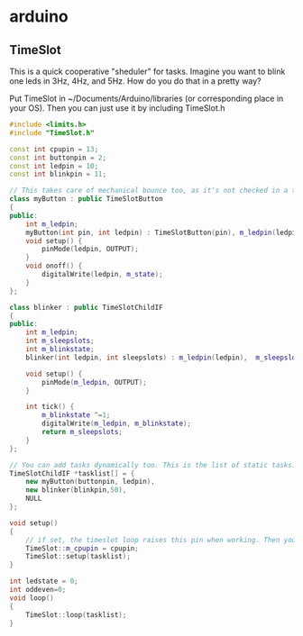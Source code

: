 # arduino


## TimeSlot

This is a quick cooperative "sheduler" for tasks. Imagine you want to blink one leds in 3Hz, 4Hz, and 5Hz. How do you do that in a pretty way?

Put TimeSlot in ~/Documents/Arduino/libraries (or corresponding place in your OS). Then you can just use it by including TimeSlot.h

```c++
#include <limits.h>
#include "TimeSlot.h"

const int cpupin = 13;
const int buttonpin = 2;
const int ledpin = 10;
const int blinkpin = 11;

// This takes care of mechanical bounce too, as it's not checked in a tight loop.
class myButton : public TimeSlotButton
{
public:
    int m_ledpin;
    myButton(int pin, int ledpin) : TimeSlotButton(pin), m_ledpin(ledpin) {}
    void setup() {
        pinMode(ledpin, OUTPUT);
    }
    void onoff() {
        digitalWrite(ledpin, m_state);
    }
};

class blinker : public TimeSlotChildIF
{
public:
    int m_ledpin;
    int m_sleepslots;
    int m_blinkstate;
    blinker(int ledpin, int sleepslots) : m_ledpin(ledpin),  m_sleepslots(sleepslots), m_blinkstate(0)  { }

    void setup() {
        pinMode(m_ledpin, OUTPUT);
    }

    int tick() {
        m_blinkstate ^=1;
        digitalWrite(m_ledpin, m_blinkstate);
        return m_sleepslots;
    }
};

// You can add tasks dynamically too. This is the list of static tasks.
TimeSlotChildIF *tasklist[] = {
    new myButton(buttonpin, ledpin),
    new blinker(blinkpin,50),
    NULL
};

void setup()
{
    // if set, the timeslot loop raises this pin when working. Then you can see in your dso how much cpu is used.
    TimeSlot::m_cpupin = cpupin;
    TimeSlot::setup(tasklist);
}

int ledstate = 0;
int oddeven=0;
void loop()
{
    TimeSlot::loop(tasklist);
}
```
